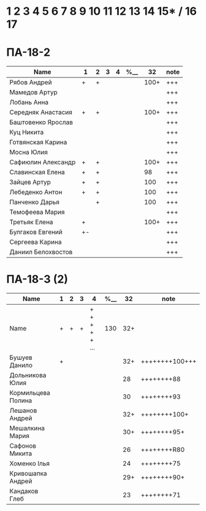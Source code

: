 # 1 2 3 4 5 6 7 8 9 10 11 12 13 14 15* / 16 17

# ПА-18-2
|Name|1|2|3|4|________%__________|32|note|
| --- | --- | --- | --- | --- | --- | --- | --- |
|Рябов Андрей			|+|+|||			|100+|+++|
|Мамедов Артур			|||||			||+++|
|Лобань Анна			|||||			||+++|
|Середняк Анастасия		|+|+|||			|100+|+++| ABS
|Баштовенко Ярослав		|||||			||+++|
|Куц Никита				|||||			||+++| ^_^
|Готвянская Карина		|||||			||+++|
|Мосна Юлия				|||||			||+++|
|Сафиюлин Александр		|+|+|||			|100+|+++|
|Славинская Елена		|+|+|||			|98|+++| Lena ^_^
|Зайцев Артур			|+|+|||			|100|+++| believefenix
|Лебеденко Антон		|+|+|||			|100|+++|
|Панченко Дарья			||+|||			|100|+++|
|Темофеева Мария		|||||			||+++|
|Третьяк Елена			|+||||			|100+|+++| Grace_Biz
|Булгаков Евгений		|+-||||			||+++| Bumblebee
|Сергеева Карина		|||||			||+++|
|Даниил Белохвостов		|||||			||+++|

# ПА-18-3 (2) 
|Name|1|2|3|4|________%__________|32|note|
| --- | --- | --- | --- | --- | --- | --- | --- |
|Name		|+|+|+|+ + + + + ...|		130		|32+||
|Бушуев Данило			|+||||			|32+|++++++++100+++| - BDO
|Дольникова Юлия		|||||			|28|++++++++88|
|Кормильцева Полина		|||||			|30|++++++++93|
|Лешанов Андрей			|||||			|32+|++++++++100+|
|Мешалкина Мария		|||||			|30+|++++++++95+|
|Сафонов Микита			|||||			|26|++++++++R80|
|Хоменко Ілья			|||||			|24|++++++++75|
|Кривошапка Андрей		|||||			|29+|++++++++90+|
|Кандаков Глеб			|||||			|23|++++++++71|





